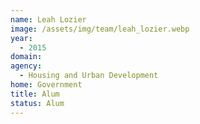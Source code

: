 ```yaml
---
name: Leah Lozier
image: /assets/img/team/leah_lozier.webp
year: 
  - 2015
domain:
agency:
  - Housing and Urban Development
home: Government
title: Alum
status: Alum
---
```


